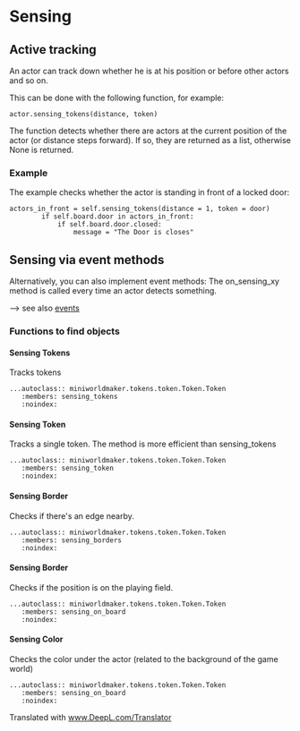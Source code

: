 Sensing
==========

Active tracking
-----------------

An actor can track down whether he is at his position or before 
other actors and so on.

This can be done with the following function, for example:

```
actor.sensing_tokens(distance, token)
```

The function detects whether there are actors at the current position of the actor (or distance steps forward).
If so, they are returned as a list, otherwise None is returned.

### Example

The example checks whether the actor is standing in front of a locked door:

```
actors_in_front = self.sensing_tokens(distance = 1, token = door)
        if self.board.door in actors_in_front:
            if self.board.door.closed:
                message = "The Door is closes"
```

Sensing via event methods
-----------------------------

Alternatively, you can also implement event methods: 
The on_sensing_xy method is called every time an actor detects something.

--> see also [events](06_events.md)

### Functions to find objects

#### Sensing Tokens

Tracks tokens

```eval_rst
...autoclass:: miniworldmaker.tokens.token.Token.Token
   :members: sensing_tokens
   :noindex:
```

#### Sensing Token

Tracks a single token. The method is more efficient than sensing_tokens

```eval_rst
...autoclass:: miniworldmaker.tokens.token.Token.Token
   :members: sensing_token
   :noindex:
```


#### Sensing Border

Checks if there's an edge nearby.

```eval_rst
...autoclass:: miniworldmaker.tokens.token.Token.Token
   :members: sensing_borders
   :noindex:
```

#### Sensing Border

Checks if the position is on the playing field.

```eval_rst
...autoclass:: miniworldmaker.tokens.token.Token.Token
   :members: sensing_on_board
   :noindex:
```

#### Sensing Color

Checks the color under the actor (related to the background of the game world)

```eval_rst
...autoclass:: miniworldmaker.tokens.token.Token.Token
   :members: sensing_on_board
   :noindex:
```

Translated with www.DeepL.com/Translator